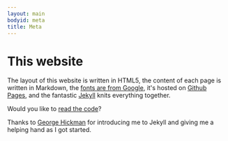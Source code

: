 ```yaml
---
layout: main
bodyid: meta
title: Meta
---
```


# This website
The layout of this website is written in HTML5, the content of each page is
written in Markdown, the [fonts are from Google](http://www.google.com/webfonts),
it's hosted on [Github Pages](http://pages.github.com),
and the fantastic [Jekyll](http://github.com/mojombo/jekyll) knits everything together.

Would you like to [read the code](http://github.com/meshy/meshy.github.com/)?

Thanks to [George Hickman](http://ghickman.co.uk/) for introducing me to
Jekyll and giving me a helping hand as I got started.
